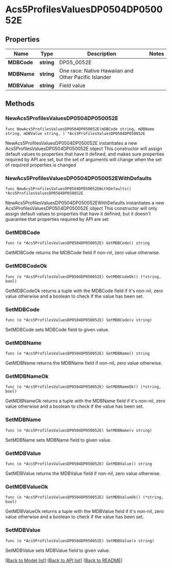# Acs5ProfilesValuesDP0504DP050052E

## Properties

Name | Type | Description | Notes
------------ | ------------- | ------------- | -------------
**MDBCode** | **string** | DP05_0052E | 
**MDBName** | **string** | One race: Native Hawaiian and Other Pacific Islander | 
**MDBValue** | **string** | Field value | 

## Methods

### NewAcs5ProfilesValuesDP0504DP050052E

`func NewAcs5ProfilesValuesDP0504DP050052E(mDBCode string, mDBName string, mDBValue string, ) *Acs5ProfilesValuesDP0504DP050052E`

NewAcs5ProfilesValuesDP0504DP050052E instantiates a new Acs5ProfilesValuesDP0504DP050052E object
This constructor will assign default values to properties that have it defined,
and makes sure properties required by API are set, but the set of arguments
will change when the set of required properties is changed

### NewAcs5ProfilesValuesDP0504DP050052EWithDefaults

`func NewAcs5ProfilesValuesDP0504DP050052EWithDefaults() *Acs5ProfilesValuesDP0504DP050052E`

NewAcs5ProfilesValuesDP0504DP050052EWithDefaults instantiates a new Acs5ProfilesValuesDP0504DP050052E object
This constructor will only assign default values to properties that have it defined,
but it doesn't guarantee that properties required by API are set

### GetMDBCode

`func (o *Acs5ProfilesValuesDP0504DP050052E) GetMDBCode() string`

GetMDBCode returns the MDBCode field if non-nil, zero value otherwise.

### GetMDBCodeOk

`func (o *Acs5ProfilesValuesDP0504DP050052E) GetMDBCodeOk() (*string, bool)`

GetMDBCodeOk returns a tuple with the MDBCode field if it's non-nil, zero value otherwise
and a boolean to check if the value has been set.

### SetMDBCode

`func (o *Acs5ProfilesValuesDP0504DP050052E) SetMDBCode(v string)`

SetMDBCode sets MDBCode field to given value.


### GetMDBName

`func (o *Acs5ProfilesValuesDP0504DP050052E) GetMDBName() string`

GetMDBName returns the MDBName field if non-nil, zero value otherwise.

### GetMDBNameOk

`func (o *Acs5ProfilesValuesDP0504DP050052E) GetMDBNameOk() (*string, bool)`

GetMDBNameOk returns a tuple with the MDBName field if it's non-nil, zero value otherwise
and a boolean to check if the value has been set.

### SetMDBName

`func (o *Acs5ProfilesValuesDP0504DP050052E) SetMDBName(v string)`

SetMDBName sets MDBName field to given value.


### GetMDBValue

`func (o *Acs5ProfilesValuesDP0504DP050052E) GetMDBValue() string`

GetMDBValue returns the MDBValue field if non-nil, zero value otherwise.

### GetMDBValueOk

`func (o *Acs5ProfilesValuesDP0504DP050052E) GetMDBValueOk() (*string, bool)`

GetMDBValueOk returns a tuple with the MDBValue field if it's non-nil, zero value otherwise
and a boolean to check if the value has been set.

### SetMDBValue

`func (o *Acs5ProfilesValuesDP0504DP050052E) SetMDBValue(v string)`

SetMDBValue sets MDBValue field to given value.



[[Back to Model list]](../README.md#documentation-for-models) [[Back to API list]](../README.md#documentation-for-api-endpoints) [[Back to README]](../README.md)


